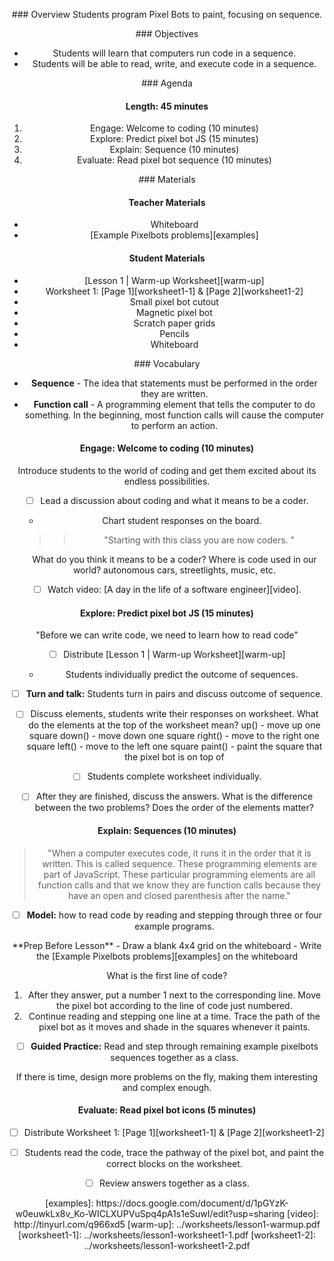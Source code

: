 <header title='Sequencing Pixels' subtitle='unplugged' bgColor='#C2DACC'/>

<notable>

<iconp src='/icons/activity.png'>### Overview</iconp>
Students program Pixel Bots to paint, focusing on sequence.

<iconp src='/icons/objectives.png'>### Objectives</iconp>
- Students will learn that computers run code in a sequence.
- Students will be able to read, write, and execute code in a sequence.

<iconp src='/icons/agenda.png'>### Agenda</iconp>

#### Length: 45 minutes

1. Engage: Welcome to coding (10 minutes)
1. Explore: Predict pixel bot JS (15 minutes)
1. Explain: Sequence (10 minutes)
1. Evaluate: Read pixel bot sequence (10 minutes)

<note>

<iconp src='/icons/materials.png'>### Materials</iconp>

#### Teacher Materials
- Whiteboard
- [Example Pixelbots problems][examples]

#### Student Materials
-  [Lesson 1 | Warm-up Worksheet][warm-up]
-  Worksheet 1: [Page 1][worksheet1-1] & [Page 2][worksheet1-2]
-  Small pixel bot cutout
-  Magnetic pixel bot
-  Scratch paper grids
-  Pencils
-  Whiteboard


<iconp src='/icons/vocab.png'>### Vocabulary</iconp>
- **Sequence** - The idea that statements must be performed in the order they are written.
- **Function call** - A programming element that tells the computer to do something. In the beginning, most function calls will cause the computer to perform an action.

</note>

#### Engage: Welcome to coding (10 minutes)

Introduce students to the world of coding and get them excited about its endless possibilities.

- [ ] Lead a discussion about coding and what it means to be a coder.
  - Chart student responses on the board.

  >>"Starting with this class you are now coders. "

  <iconp type='question'>What do you think it means to be a coder?</iconp>
  <iconp type='question'>Where is code used in our world?</iconp>
  <iconp type='answer'>autonomous cars, streetlights, music, etc.</iconp>

- [ ] Watch video: [A day in the life of a software engineer][video].




#### Explore: Predict pixel bot JS (15 minutes)

"Before we can write code, we need to learn how to read code"

- [ ] Distribute [Lesson 1 | Warm-up Worksheet][warm-up]
  - Students individually predict the outcome of sequences.
- [ ] **Turn and talk:** Students turn in pairs and discuss outcome of sequence.

- [ ] Discuss elements, students write their responses on worksheet.
<iconp type='question'>What do the elements at the top of the worksheet mean?</iconp>
  <iconp type='answer'>up() - move up one square</iconp>
  <iconp type='answer'>down() - move down one square</iconp>
  <iconp type='answer'>right() - move to the right one square</iconp>
  <iconp type='answer'>left() - move to the left one square</iconp>
  <iconp type='answer'>paint() - paint the square that the pixel bot is on top of</iconp>



- [ ] Students complete worksheet individually.
- [ ] After they are finished, discuss the answers.
  <iconp type='question'>What is the difference between the two problems?</iconp>
  <iconp type='question'>Does the order of the elements matter?</iconp>




#### Explain: Sequences (10 minutes)

>"When a computer executes code, it runs it in the order that it is written. This is called sequence. These programming elements are part of JavaScript. These particular programming elements are all function calls and that we know they are function calls because they have an open and closed parenthesis after the name."

- [ ] **Model:** how to read code by reading and stepping through three or four example programs.

<note>
**Prep Before Lesson**
- Draw a blank 4x4 grid on the whiteboard
- Write the [Example Pixelbots problems][examples] on the whiteboard
</note>

  <iconp type='question'>What is the first line of code?</iconp>

1. After they answer, put a number 1 next to the corresponding line. Move the pixel bot according to the line of code just numbered.
1. Continue reading and stepping one line at a time. Trace the path of the pixel bot as it moves and shade in the squares whenever it paints.

- [ ] **Guided Practice:** Read and step through remaining example pixelbots sequences together as a class.

<note type="tip" title="Tip">
If there is time, design more problems on the fly, making them interesting and complex enough.
</note>


#### Evaluate: Read pixel bot icons (5 minutes)

- [ ] Distribute Worksheet 1: [Page 1][worksheet1-1] & [Page 2][worksheet1-2]
- [ ] Students read the code, trace the pathway of the pixel bot, and paint the correct blocks on the worksheet.
- [ ] Review answers together as a class.



</notable>
[examples]: https://docs.google.com/document/d/1pGYzK-w0euwkLx8v_Ko-WICLXUPVuSpq4pA1s1eSuwI/edit?usp=sharing
[video]: http://tinyurl.com/q966xd5
[warm-up]: ../worksheets/lesson1-warmup.pdf
[worksheet1-1]: ../worksheets/lesson1-worksheet1-1.pdf
[worksheet1-2]: ../worksheets/lesson1-worksheet1-2.pdf
